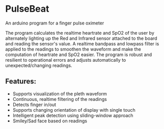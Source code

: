 # PulseBeat
An arduino program for a finger pulse oximeter 

The program calculates the realtime heartrate and SpO2 of the user by alternately lighting up the Red and Infrared sensor attached to the board and reading the sensor's value.
A realtime bandpass and lowpass filter is applied to the readings to smoothen the waveform and make the computation of heartrate and SpO2 easier.
The program is robust and resilient to operational errors and adjusts automatically to unexpected/changing readings.

## Features:
- Supports visualization of the pleth waveform
- Continuous, realtime filtering of the readings
- Detects finger in/out
- Supports changing orientation of display with single touch
- Intelligent peak detection using sliding-window approach
- Smiley/Sad face based on readings
